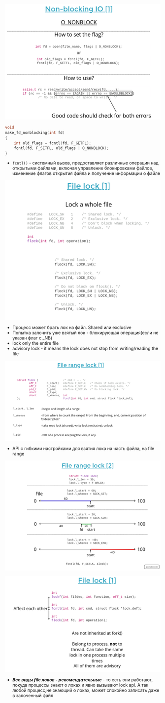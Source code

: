![](../_resources/Pasted%20image%2020250108224053.png)

```C
void
make_fd_nonblocking(int fd)
{
	int old_flags = fcntl(fd, F_GETFL);
	fcntl(fd, F_SETFL, old_flags | O_NONBLOCK);
}
```

- `fcntl()` - системный вызов, предоставляет различные операции над открытыми файлами, включая управление блокировками файлов, изменение флагов открытия файла и получение информации о файле



![](../_resources/Pasted%20image%2020250108232609.png)
- Процесс может брать лок на файл. Shared или exclusive
- Попытка залочить уже взятый лок - блокирующая операция(если не указан флаг с _NB) 
- lock only the entire file
- advisory lock - it means the lock does not stop from writing/reading the file

![](../_resources/Pasted%20image%2020250108232805.png)
- API с гибкими настройками для взятия лока на часть файла, на file range

![](../_resources/Pasted%20image%2020250108233038.png)


![](../_resources/Pasted%20image%2020250108233707.png)
- ***Все виды file локов - рекомендательные*** - то есть они работают, покуда процессы знают о локах и явно вызывают lock api. А так любой процесс,не знающий о локах, может спокойно записать даже в залоченный файл

